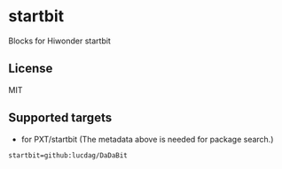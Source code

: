 # startbit

Blocks for Hiwonder startbit
## License

MIT

## Supported targets

* for PXT/startbit
(The metadata above is needed for package search.)

```package
startbit=github:lucdag/DaDaBit
```

